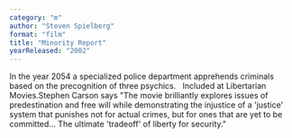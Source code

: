 ```yaml
---
category: "m"
author: "Steven Spielberg"
format: "film"
title: "Minority Report"
yearReleased: "2002"
---
```

In the year 2054 a specialized police department apprehends criminals based on the precognition of three psychics.
 
Included at Libertarian Movies.Stephen Carson says "The movie brilliantly explores issues of predestination and free will while demonstrating the injustice of a 'justice' system that punishes not for actual crimes, but for ones that are yet to be committed... The ultimate 'tradeoff' of liberty for security."
 